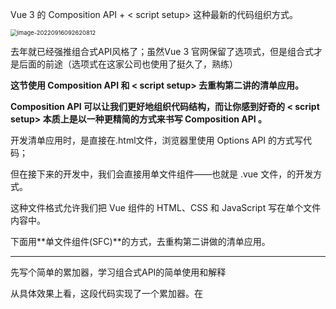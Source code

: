 Vue 3 的 Composition API + < script setup> 这种最新的代码组织方式。

<img src="C:\Users\Dell\AppData\Roaming\Typora\typora-user-images\image-20220916092620812.png" alt="image-20220916092620812" style="zoom:67%;" />

去年就已经强推组合式API风格了；虽然Vue 3 官网保留了选项式，但是组合式才是后面的前途（选项式在这家公司也使用了挺久了，熟练）

**这节使用 Composition API 和 < script setup> 去重构第二讲的清单应用。**

**Composition API 可以让我们更好地组织代码结构，而让你感到好奇的 < script setup> 本质上是以一种更精简的方式来书写 Composition API 。**



开发清单应用时，是直接在.html文件，浏览器里使用 Options API 的方式写代码；

但在接下来的开发中，我们会直接用单文件组件——也就是 .vue 文件，的开发方式。

这种文件格式允许我们把 Vue 组件的 HTML、CSS 和 JavaScript 写在单个文件内容中。

下面用**单文件组件(SFC)**的方式，去重构第二讲做的清单应用。

<hr>

先写个简单的累加器，学习组合式API的简单使用和解释

从具体效果上看，这段代码实现了一个累加器。在 <script setup> 语法中，我们使用**引入的 ref 函数包裹数字，返回的 count 变量就是响应式的数据**，使用 add 函数实现数字的修改。**需要注意的是，对于 ref 返回的响应式数据，我们需要修改 .value 才能生效**，**而在 <script setup> 标签内定义的变量和函数，都可以在模板中直接使用。**

```
<template>
  <div>
    <h1 @click="add">{{count}}</h1>
  </div>
</template>

<script setup>
import { ref } from "vue";
let count = ref(1)
function add(){
    count.value++
}
</script>

<style>
h1 {
  color: red;
}
</style>
```

然后去APP.vue中使用组件：

![image-20220916095559207](C:\Users\Dell\AppData\Roaming\Typora\typora-user-images\image-20220916095559207.png)

直接 import TodoList.vue 组件，然后 <script setup> 会**自动把组件注册到当前组件**，这样我们就可以直接在 template 中使用来显示清单的功能。

<hr>

#### Vue 3 组合式API风格的计算属性

之前的TodoList清单组件是使用 选项式API风格 

**选项式API的 computed计算属性 是组件的一个配置项，而组合式的 computed 的用法是单独引入使用。**

![image-20220916114029725](C:\Users\Dell\AppData\Roaming\Typora\typora-user-images\image-20220916114029725.png)

![image-20220916114127111](C:\Users\Dell\AppData\Roaming\Typora\typora-user-images\image-20220916114127111.png)

组合式API的计算属性，是使用computed（）包住 函数 / 对象。



整个组件的代码：

```
<template>
  <input type="text" @keydown.enter="addTodo" v-model="title">
  <ul v-if="todoList.length">
    <li v-for="item of todoList" :key="item">
      <input type="checkbox" v-model="item.done">
      <span>{{item.title}}</span>
    </li>
  </ul>
  <p v-else>暂无数据</p>
  <div>
    全选<input type="checkbox" v-model="allDone">
  </div>
  <div>
    <button @click="clear">清除</button>
  </div>
  <div>
    未完成/总数<span>{{active}}/{{all}}</span>
  </div>
</template>

<script setup>
  // computed计算属性，需要先导入再使用
  import {ref,computed} from 'vue';
  let title = ref('');
  let todoList = ref([{
    title:'任务一',
    done:false
  }])
  function addTodo(){
    if(title.value === ''){
      alert('请输入内容再添加');
      return;
    }
    // 再次注意，需要响应的数据 修改 / 使用（上面用来判断），都要使用 .value，不然无效。
    todoList.value.push({
      title:title.value,
      done:false
    })
    title.value = '';
  }
  function clear(){
    todoList.value = todoList.value.filter((v) => !v.done);
  }

  // 组合式API的 计算属性
  // 组合式API的计算属性，是使用computed（）包住函数。
  let active = computed(() =>{
    return todoList.value.filter(v=>!v.done).length
  });
  let all = computed(() =>{
    return todoList.value.length
  });
  let allDone = computed({
    get: function () {
      return active.value === 0
    },
    set: function (val) {
      todoList.value.forEach(todo=>{
        todo.done = val
      });
    }
  })
</script>

<style scoped>
</style>
```



<hr>

#### 功能函数的封装

为了提高项目的可维护性，一些项目中常用的功能函数，可以封装成JS文件，放在项目的 **utils文件夹下 （工具函数文件夹）**

**eg：项目中可能有很多地方需要显示鼠标的坐标位置，引入追踪鼠标位置的需求**

（拓：**mousemove事件**，当鼠标移入到指定元素时触发，如果在这个元素内继续移动鼠标，会重复触发多次此事件。）

想获取鼠标的位置，我们就需要监听 mousemove 事件。**这需要在组件加载完毕后执行**，在 Composition API 中，我们可以直接引入 onMounted 和 onUnmounted 来实现生命周期的功能。

```
src/utils/mouse.js文件：

import {ref, onMounted,onUnmounted} from 'vue'

export function useMouse(){
    const x = ref(0)
    const y = ref(0)
    function update(e) {
      x.value = e.pageX
      y.value = e.pageY
    }
    onMounted(() => {
      window.addEventListener('mousemove', update)
    })
  
    onUnmounted(() => {
      window.removeEventListener('mousemove', update)
    })
    return { x, y }
}
```

**上面的代码，组件加载的时候，会触发 onMounted 生命周期，执行监听 mousemove 事件，从而去更新鼠标位置的 x 和 y 的值；组件卸载的时候，会触发 onUnmounted 生命周期，解除 mousemove 事件。（不造成内存泄露）**

使用：

![image-20220916154654327](C:\Users\Dell\AppData\Roaming\Typora\typora-user-images\image-20220916154654327.png)



<hr>

#### style样式的特性

在 style 标签上，加上 scoped 这个属性的时候，定义的 CSS 就只会应用到当前组件的元素上，这样就很好地避免了一些样式冲突的问题。（同Vue 2）

```
代码：

<style scoped>
h1 {
  color: red;
}
</style>>
```

```
浏览器解析后：

<h1 data-v-3de47834="">1</h1>
<style scoped>
h1[data-v-3de47834] {
    color: red;
}
</style>

加上了独一无二的自定义属性，所以不会样式冲突
```

加上 scoped 这个属性后也不是只能本 SFC ，还想写全局的样式，那么你可以用:global 来标记，这样能确保可以很灵活地组合样式代码（后面项目中用到，还会结合实战进行讲解）。

#### 重点：

上面是Vue 2 就有的；而Vue 3 中：

**而且甚至可以通过 v-bind 函数，直接在 CSS 中使用 JavaScript 中的变量。**

< style>里能用 v-bind，以后开发可以少用“黑科技”了！！！

动态修改样式更简单了。

![image-20220916160210806](C:\Users\Dell\AppData\Roaming\Typora\typora-user-images\image-20220916160210806.png)



<hr>

最后，关于 **组合式API风格** 的一些争论：

Composition API 和 < script setup> 虽然能提高开发效率，但是带来的一些新的语法：

* 比如 ref 返回的数据就需要修改 value 属性；
* **响应式和生命周期也需要 import 后才能使用**



好的讨论：

每节课都有很多收获！  

✿ Options API vs Composition API

​        字面上, 选项 API 与 组合 API，细品, 这反映了设计面向的改变：

           1. 选项，谁的选项，关键在“谁”。谁？组件。也是 Vue2.x 的设计基础。组件有什么，有状态，有改变状态的方法，有生命周期，还有组件和组件之间的关系。这种情况下，“数据”要接受一定的“规矩”，“什么时候能做什么事”，“什么时候有什么表现”；这个状态下，开发模式像是“被动接受”。         
           2.  组合，什么组合，关键在“什么”。什么？数据。数据的组合。Vue3.x 设计重点变了，数据变绝对的C位了，现在去组件里串门，不用“守规矩”了，只需要说“我在 onMounted 的时候要这样这样，你看着办”，真只能的以“数据”为中心，没人能管得了了，想去哪就去哪，自然就灵活了至于这些是怎么做到由“被动接受”到“主动告知”的，实现这部分内容，我很期待。   

✿ 模板语法更好用 < script setup> 像是“语法糖”，很甜；< style>里能用 v-bind，以后开发可以少用“黑科技”了，双手点赞。

✿ 至于争论    Vue 本来就属于 DSL，语法方面各有偏好，见仁见智；响应式和生命周期需要 import，个人认为就代表了从之前的“被动主动”转向“主动告知”，这样设计更加灵活。从此一条主线在”数据"，以后查 bug 顺着这条 "线" 应该更加容易了。